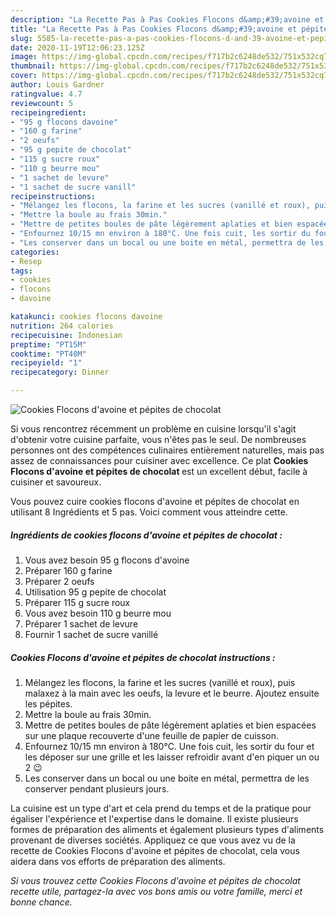 ```yaml
---
description: "La Recette Pas à Pas Cookies Flocons d&amp;#39;avoine et pépites de chocolat"
title: "La Recette Pas à Pas Cookies Flocons d&amp;#39;avoine et pépites de chocolat"
slug: 5585-la-recette-pas-a-pas-cookies-flocons-d-and-39-avoine-et-pepites-de-chocolat
date: 2020-11-19T12:06:23.125Z
image: https://img-global.cpcdn.com/recipes/f717b2c6248de532/751x532cq70/cookies-flocons-davoine-et-pepites-de-chocolat-photo-principale-de-la-recette.jpg
thumbnail: https://img-global.cpcdn.com/recipes/f717b2c6248de532/751x532cq70/cookies-flocons-davoine-et-pepites-de-chocolat-photo-principale-de-la-recette.jpg
cover: https://img-global.cpcdn.com/recipes/f717b2c6248de532/751x532cq70/cookies-flocons-davoine-et-pepites-de-chocolat-photo-principale-de-la-recette.jpg
author: Louis Gardner
ratingvalue: 4.7
reviewcount: 5
recipeingredient:
- "95 g flocons davoine"
- "160 g farine"
- "2 oeufs"
- "95 g pepite de chocolat"
- "115 g sucre roux"
- "110 g beurre mou"
- "1 sachet de levure"
- "1 sachet de sucre vanill"
recipeinstructions:
- "Mélangez les flocons, la farine et les sucres (vanillé et roux), puis malaxez à la main avec les oeufs, la levure et le beurre. Ajoutez ensuite les pépites."
- "Mettre la boule au frais 30min."
- "Mettre de petites boules de pâte légèrement aplaties et bien espacées sur une plaque recouverte d&#39;une feuille de papier de cuisson."
- "Enfournez 10/15 mn environ à 180°C. Une fois cuit, les sortir du four et les déposer sur une grille et les laisser refroidir avant d&#39;en piquer un ou 2 😉"
- "Les conserver dans un bocal ou une boite en métal, permettra de les conserver pendant plusieurs jours."
categories:
- Resep
tags:
- cookies
- flocons
- davoine

katakunci: cookies flocons davoine 
nutrition: 264 calories
recipecuisine: Indonesian
preptime: "PT15M"
cooktime: "PT40M"
recipeyield: "1"
recipecategory: Dinner

---
```



![Cookies Flocons d&#39;avoine et pépites de chocolat](https://img-global.cpcdn.com/recipes/f717b2c6248de532/751x532cq70/cookies-flocons-davoine-et-pepites-de-chocolat-photo-principale-de-la-recette.jpg)

Si vous rencontrez récemment un problème en cuisine lorsqu'il s'agit d'obtenir votre cuisine parfaite, vous n'êtes pas le seul. De nombreuses personnes ont des compétences culinaires entièrement naturelles, mais pas assez de connaissances pour cuisiner avec excellence. Ce plat <strong> Cookies Flocons d&#39;avoine et pépites de chocolat </strong> est un excellent début, facile à cuisiner et savoureux.

<!--inarticleads1-->

Vous pouvez cuire cookies flocons d&#39;avoine et pépites de chocolat en utilisant 8 Ingrédients et 5 pas. Voici comment vous atteindre cette.

##### Ingrédients de cookies flocons d&#39;avoine et pépites de chocolat :

1. Vous avez besoin 95 g flocons d&#39;avoine
1. Préparer 160 g farine
1. Préparer 2 oeufs
1. Utilisation 95 g pepite de chocolat
1. Préparer 115 g sucre roux
1. Vous avez besoin 110 g beurre mou
1. Préparer 1 sachet de levure
1. Fournir 1 sachet de sucre vanillé




<!--inarticleads2-->

##### Cookies Flocons d&#39;avoine et pépites de chocolat instructions :

1. Mélangez les flocons, la farine et les sucres (vanillé et roux), puis malaxez à la main avec les oeufs, la levure et le beurre. Ajoutez ensuite les pépites.
1. Mettre la boule au frais 30min.
1. Mettre de petites boules de pâte légèrement aplaties et bien espacées sur une plaque recouverte d&#39;une feuille de papier de cuisson.
1. Enfournez 10/15 mn environ à 180°C. Une fois cuit, les sortir du four et les déposer sur une grille et les laisser refroidir avant d&#39;en piquer un ou 2 😉
1. Les conserver dans un bocal ou une boite en métal, permettra de les conserver pendant plusieurs jours.




<!--inarticleads1-->

<p>
La cuisine est un type d'art et cela prend du temps et de la pratique pour égaliser l'expérience et l'expertise dans le domaine. Il existe plusieurs formes de préparation des aliments et également plusieurs types d'aliments provenant de diverses sociétés. Appliquez ce que vous avez vu de la recette de Cookies Flocons d&#39;avoine et pépites de chocolat, cela vous aidera dans vos efforts de préparation des aliments.
</p>

<p>
<i>Si vous trouvez cette Cookies Flocons d&#39;avoine et pépites de chocolat recette utile, partagez-la avec vos bons amis ou votre famille, merci et bonne chance.</i>
</p>
